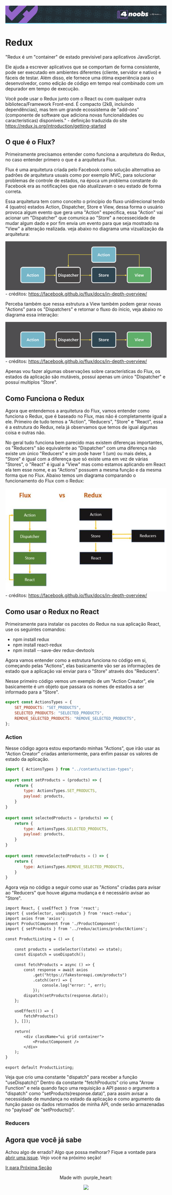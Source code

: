 <p align="center">
  <a href="https://github.com/he4rt/4noobs" target="_blank">
    <img src="../../assets/global/header-4noobs.svg">
  </a>
</p>

# Redux

"Redux é um "container" de estado previsível para aplicativos JavaScript.

Ele ajuda a escrever aplicativos que se comportam de forma consistente, pode ser executado em ambientes diferentes (cliente, servidor e nativo) e fáceis de testar. Além disso, ele fornece uma ótima experiência para o desenvolvedor, como edição de código em tempo real combinado com um depurador em tempo de execução.

Você pode usar o Redux junto com o React ou com qualquer outra biblioteca/Framework Front-end. É compacto (2kB, incluindo dependências), mas tem um grande ecossistema de "add-ons" (componente de software que adiciona novas funcionalidades ou características) disponíveis." - definição traduzida do site https://redux.js.org/introduction/getting-started

## O que é o Flux?

Primeiramente precisamos entender como funciona a arquitetura do Redux, no caso entender primero o que é a arquitetura Flux.

Flux é uma arquitetura criada pelo Facebook como solução alternativa ao padrões de arquitetura usuais como por exemplo MVC, para solucionar problemas de controle de estados, na época um problema constante do Facebook era as notificações que não atualizavam o seu estado de forma correta.

Essa arquitetura tem como conceito o princípio do fluxo unidirecional tendo 4 (quatro) estados Action, Dispatcher, Store e View, dessa forma o usuário provoca algum evento que gera uma "Action" especifica, essa "Action" vai acionar um "Dispatcher" que comunica ao "Store" a necessecidade de mudar algum dado e por fim envia um evento para que seja mostrado na "View" a alteração realizada. veja abaixo no diagrama uma vizualização da arquitetura:

<img src="img/flux_exemplo_1.png" alt="Flux1-Facebook"> - créditos: https://facebook.github.io/flux/docs/in-depth-overview/

Perceba também que nessa estrutura a View também podem gerar novas "Actions" para os "Dispatchers" e retornar o fluxo do ínicio, veja abaixo no diagrama essa interação:

<img src="img/flux_exemplo_2.png" alt="Flux2-Facebook"> - créditos: https://facebook.github.io/flux/docs/in-depth-overview/

Apenas vou fazer algumas observações sobre características do Flux, os estados da aplicação são mutáveis, possuí apenas um único "Dispatcher" e possuí multiplos "Store".

## Como Funciona o Redux

Agora que entendemos a arquitetura do Flux, vamos entender como funciona o Redux, que é baseado no Flux, mas não é completamente igual a ele. Primeiro de tudo temos a "Action", "Reducers", "Store" e "React", essa é a estrutura do Redux, nela já observamos que temos de igual algumas coisa e outras não.

No geral tudo funciona bem parecido mas existem diferenças importantes, os "Reducers" são equivalente ao "Dispatcher" com uma diferença não existe um único "Reducers" e sim pode haver 1 (um) ou mais deles, a "Store" é igual com a diferença que só existe uma em vez de várias "Stores", o "React" é igual a "View" mas como estamos aplicando em React ela tem esse nome, e as "Actions" possuem a mesma função e da mesma forma que no Flux. Abaixo temos um diagrama comparando o funcionamento do Flux com o Redux:

<img src="img/redux-flux_exemplo.jpg" alt="Redux-Facebook"> - créditos: https://facebook.github.io/flux/docs/in-depth-overview/

## Como usar o Redux no React

Primeiramente para instalar os pacotes do Redux na sua aplicação React, use os seguintes comandos:
  - npm install redux
  - npm install react-redux
  - npm install --save-dev redux-devtools

Agora vamos entender como a estrutura funciona no código em si, começando pelas "Actions", elas basicamente vão ser as informações de estado que a aplicação vai enviar para o "Store" através dos "Reducers".

Nesse primeiro código vemos um exemplo de um "Action Creator", ele basicamente é um objeto que passara os nomes de estados a ser informado para a "Store".

```jsx
export const ActionsTypes = {
    SET_PRODUCTS: "SET_PRODUCTS",
    SELECTED_PRODUCTS: "SELECTED_PRODUCTS",
    REMOVE_SELECTED_PRODUCTS: "REMOVE_SELECTED_PRODUCTS",
};
```

### Action

Nesse código agora estou exportando minhas "Actions", que irão usar as "Action Creator" criadas anteriormente, para enfim passar os valores de estado da aplicação.

```jsx
import { ActionsTypes } from "../contants/action-types";

export const setProducts = (products) => {
    return {
        type: ActionsTypes.SET_PRODUCTS,
        payload: products,
    }
}

export const selectedProducts = (products) => {
    return {
        type: ActionsTypes.SELECTED_PRODUCTS,
        payload: products,
    }
}

export const removeSelectedProducts = () => {
    return {
        type: ActionsTypes.REMOVE_SELECTED_PRODUCTS,
    }
}
```

Agora veja no código a seguir como usar as "Actions" criadas para avisar ao "Reducers" que houve alguma mudança e é necessário avisar ao "Store".

```JSX
import React, { useEffect } from 'react';
import { useSelector, useDispatch } from 'react-redux';
import axios from 'axios';
import ProductComponent from './ProductComponent';
import { setProducts } from '../redux/actions/productActions';

const ProductListing = () => {

    const products = useSelector((state) => state);
    const dispatch = useDispatch();

    const fetchProducts = async () => {
        const response = await axios
            .get("https://fakestoreapi.com/products")
            .catch((err) => {
                console.log("error: ", err);
            });
        dispatch(setProducts(response.data));
    };

    useEffect(() => {
        fetchProducts()
    }, []);

    return(
        <div className="ui grid container">
            <ProductComponent />
        </div>
    );
}

export default ProductListing;
```

 Veja que crio uma constante "dispatch" para receber a função "useDispatch()" Dentro da constante "fetchProducts" crio uma "Arrow Function" e nela quando faço uma requisição a API passo o argumento a "dispatch" como "setProducts(response.data)", para assim avisar a necessidade de mundança no estado da aplicação e como argumento da função passo os dados retornados de minha API, onde serão armazenadas no "payload" de "setProducts()".

### Reducers



## Agora que você já sabe



Achou algo de errado? Algo que possa melhorar? Fique a vontade para [abrir uma issue](https://github.com/he4rt/react4noobs/issues). Vejo você na próximo seção!

[Ir para Próxima Seção](../Verificadores%20de%20Tipo/Typescript.md)

<p align="center">Made with :purple_heart:</p>

<p align="center">
  <a href="https://github.com/he4rt/4noobs" target="_blank">
    <img src="../../assets/global/footer-4noobs.svg" width="380">
  </a>
</p>
